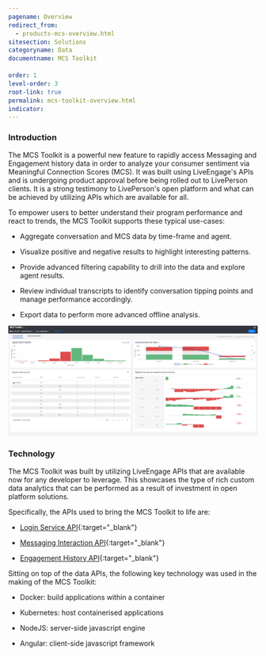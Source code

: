 ```yaml
---
pagename: Overview
redirect_from:
  - products-mcs-overview.html
sitesection: Solutions
categoryname: Data
documentname: MCS Toolkit

order: 1
level-order: 3
root-link: true
permalink: mcs-toolkit-overview.html
indicator:
---
```


### Introduction

The MCS Toolkit is a powerful new feature to rapidly access Messaging and Engagement history data in order to analyze your consumer sentiment via Meaningful Connection Scores (MCS). It was built using LiveEngage's APIs and is undergoing product approval before being rolled out to LivePerson clients. It is a strong testimony to LivePerson's open platform and what can be achieved by utilizing APIs which are available for all.

To empower users to better understand their program performance and react to trends, the MCS Toolkit supports these typical use-cases:

* Aggregate conversation and MCS data by time-frame and agent.

* Visualize positive and negative results to highlight interesting patterns.

* Provide advanced filtering capability to drill into the data and explore agent results.

* Review individual transcripts to identify conversation tipping points and manage performance accordingly.

* Export data to perform more advanced offline analysis.

![MCS Toolkit](img/sc1.png)

### Technology

The MCS Toolkit was built by utilizing LiveEngage APIs that are available now for any developer to leverage. This showcases the type of rich custom data analytics that can be performed as a result of investment in open platform solutions.

Specifically, the APIs used to bring the MCS Toolkit to life are:

* [Login Service API](login-getting-started.html){:target="_blank"}

* [Messaging Interaction API](data-messaging-interactions-overview.html){:target="_blank"}

* [Engagement History API](data-engagement-history-overview.html){:target="_blank"}

Sitting on top of the data APIs, the following key technology was used in the making of the MCS Toolkit:

* Docker: build applications within a container

* Kubernetes: host containerised applications

* NodeJS: server-side javascript engine

* Angular: client-side javascript framework
